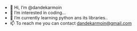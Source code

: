 - 👋 Hi, I’m @dandekarmoin
- 👀 I’m interested in coding...
- 🌱 I’m currently learning python ans its libraries..
- 📫 To reach me you can contact dandekarmoin@gmail.com
  


